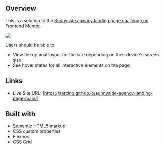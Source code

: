 ## Overview

This is a solution to the [Sunnyside agency landing page challenge on Frontend Mentor](https://www.frontendmentor.io/challenges/sunnyside-agency-landing-page-7yVs3B6ef).

![](images/screenshot.jpg)

Users should be able to:

- View the optimal layout for the site depending on their device's screen size
- See hover states for all interactive elements on the page

## Links

- Live Site URL: [https://sarcino.github.io/sunnyside-agency-landing-page-main/]

## Built with

- Semantic HTML5 markup
- CSS custom properties
- Flexbox
- CSS Grid

